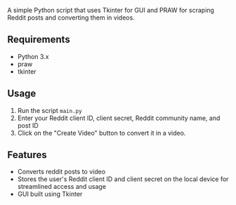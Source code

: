 A simple Python script that uses Tkinter for GUI and PRAW for scraping Reddit posts and converting them in videos.

## Requirements
- Python 3.x
- praw
- tkinter

## Usage

1. Run the script  ```main.py```
2. Enter your Reddit client ID, client secret, Reddit community name, and post ID
3. Click on the "Create Video" button to convert it in a video.

## Features
- Converts reddit posts to video
- Stores the user's Reddit client ID and client secret on the local device for streamlined access and usage
- GUI built using Tkinter
